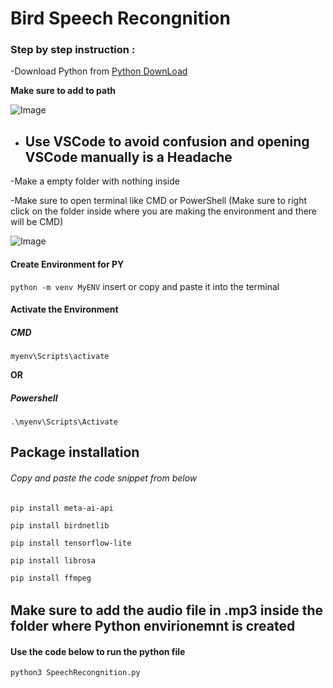 # Bird Speech Recongnition

### Step by step instruction :

-Download Python from [Python DownLoad](https://www.python.org/downloads/)

**Make sure to add to path**


![Image](https://github.com/user-attachments/assets/ef4e2add-93d8-4bb5-837d-1c20d1eaff97)

- Use **VSCode** to avoid confusion and opening VSCode manually is a Headache
  ---

-Make a empty folder with nothing inside

-Make sure to open terminal like CMD or PowerShell (Make sure to right click on the folder inside where you are making the environment and there will be CMD) 

![Image](https://github.com/user-attachments/assets/8fae111e-2257-4886-8aaf-202e971a8a38)

#### Create Environment for PY

`python -m venv MyENV` insert or copy and paste it into the terminal 

#### Activate the Environment

##### CMD 

`myenv\Scripts\activate`

**OR**

##### Powershell

`.\myenv\Scripts\Activate`

## Package installation 

###### Copy and paste the code snippet from below 

`pip install meta-ai-api`

`pip install birdnetlib`

`pip install tensorflow-lite`

`pip install librosa`

`pip install ffmpeg`

######

## Make sure to add the audio file in .mp3 inside the folder where Python envirionemnt is created 

#### Use the code below to run the python file 

`python3 SpeechRecongnition.py`


